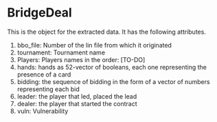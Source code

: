 # BridgeDeal
This is the object for the extracted data. It has the following attributes.
1. bbo_file: Number of the lin file from which it originated
2. tournament: Tournament name
3. Players: Players names in the order: [TO-DO]
4. hands: hands as 52-vector of booleans, each one representing the presence of a card
5. bidding: the sequence of bidding in the form of a vector of numbers representing each bid
6. leader: the player that led, placed the lead
7. dealer: the player that started the contract
8. vuln: Vulnerability
